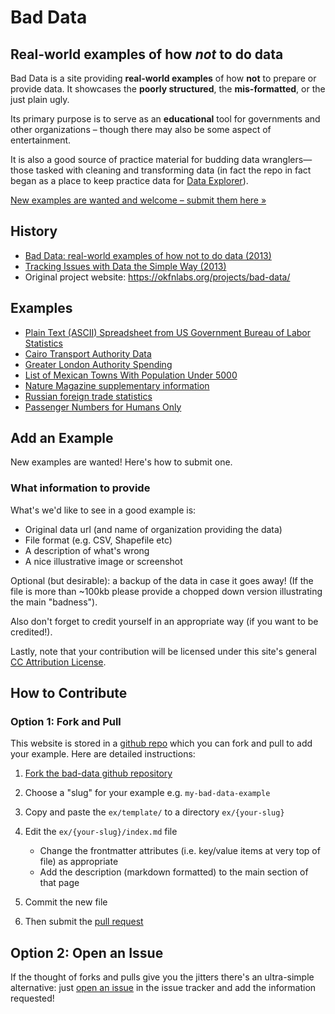 # Bad Data

## Real-world examples of how *not* to do data

Bad Data is a site providing **real-world examples** of how **not** to prepare or provide data. It showcases the **poorly structured**, the **mis-formatted**, or the just plain ugly.


Its primary purpose is to serve as an **educational** tool for governments and other organizations &ndash; though there may also be some aspect of entertainment.

It is also a good source of practice material for budding data wranglers—those tasked with cleaning and transforming data (in fact the repo in fact began as a place to keep practice data for [Data Explorer][explorer]).

[New examples are wanted and welcome &ndash; submit them here &raquo;][add]

[explorer]: http://explorer.okfnlabs.org/
[csv]: http://data.okfn.org/standards/csv
[add]: #add

## History

- [Bad Data: real-world examples of how not to do data (2013)](https://okfnlabs.org/blog/2013/11/19/bad-data-examples-how-not-to-do-data.html)
- [Tracking Issues with Data the Simple Way (2013)](https://okfnlabs.org/blog/2013/11/06/tracking-data-issues.html)
- Original project website: https://okfnlabs.org/projects/bad-data/

## Examples

- [Plain Text (ASCII) Spreadsheet from US Government Bureau of Labor Statistics](/ex/bls-us-employment/)
- [Cairo Transport Authority Data](/ex/cairo-transport-authority/)
- [Greater London Authority Spending](/ex/gla-spending/)
- [List of Mexican Towns With Population Under 5000](/ex/mex-list-towns-pop-under-5000/)
- [Nature Magazine supplementary information](/ex/nature-magazine-supplementary/)
- [Russian foreign trade statistics](/ex/russian-foreign-trade-statistics/)
- [Passenger Numbers for Humans Only](/ex/tfl-passenger-numbers/)

## Add an Example

New examples are wanted! Here's how to submit one.

### What information to provide

What's we'd like to see in a good example is:

* Original data url (and name of organization providing the data)
* File format (e.g. CSV, Shapefile etc)
* A description of what's wrong
* A nice illustrative image or screenshot

Optional (but desirable): a backup of the data in case it goes away! (If the file is more than ~100kb please provide a chopped down version illustrating the main "badness").

Also don't forget to credit yourself in an appropriate way (if you want to be credited!).

Lastly, note that your contribution will be licensed under this site's general <a href="http://creativecommons.org/licenses/by/3.0/">CC Attribution License</a>.

## How to Contribute

### Option 1: Fork and Pull

This website is stored in a [github repo][repo] which you can fork and pull to add your example. Here are detailed instructions:

[repo]: https://github.com/datopian/bad-data
[fork]: https://github.com/datopian/bad-data/fork 

1. [Fork the bad-data github repository][fork]

2. Choose a "slug" for your example e.g. `my-bad-data-example`

3. Copy and paste the `ex/template/` to a directory `ex/{your-slug}`

4. Edit the `ex/{your-slug}/index.md` file

    * Change the frontmatter attributes (i.e. key/value items at very top of file) as appropriate
    * Add the description (markdown formatted) to the main section of that page

5. Commit the new file

6. Then submit the [pull request][pull]

[pull]: https://help.github.com/articles/using-pull-requests

## Option 2: Open an Issue

If the thought of forks and pulls give you the jitters there's an ultra-simple alternative: just [open an issue][issues] in the issue tracker and add the information requested!

[issues]: https://github.com/okfn/bad-data/issues/new
